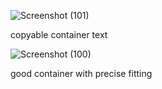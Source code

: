 
![Screenshot (101)](https://github.com/user-attachments/assets/051514c2-7ae4-47c6-a9ab-3e00146f05f5)

copyable container text


![Screenshot (100)](https://github.com/user-attachments/assets/88df2a59-207a-4751-9eb4-c9986b37de2f)

good container with precise fitting
